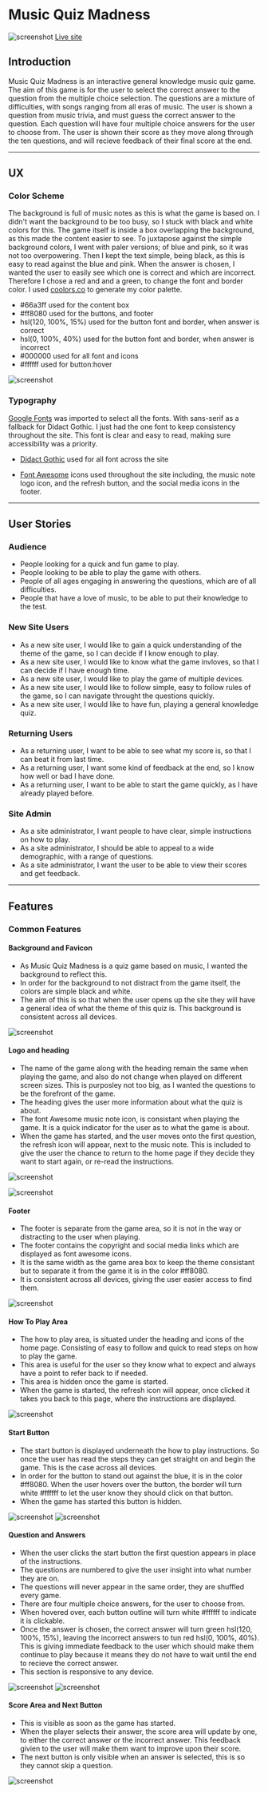 # Music Quiz Madness

![screenshot](documentation/mockup2.png)
[Live site](https://emmygood.github.io/music-lyric-madness/)

## Introduction

Music Quiz Madness is an interactive general knowledge music quiz game. The aim of this game is for the user to select the correct answer to the question from the multiple choice selection. The questions are a mixture of difficulties, with songs ranging from all eras of music. The user is shown a question from music trivia, and must guess the correct answer to the question. Each question will have four multiple choice answers for the user to choose from. The user is shown their score as they move along through the ten questions, and will recieve feedback of their final score at the end.

---

## UX

### Color Scheme


The background is full of music notes as this is what the game is based on. I didn't want the background to be too busy, so I stuck with black and white colors for this. 
The game itself is inside a box overlapping the background, as this made the content easier to see. 
To juxtapose against the simple background colors, I went with paler versions; of blue and pink, so it was not too overpowering. Then I kept the text simple, being black, as this is easy to read against the blue and pink.
When the answer is chosen, I wanted the user to easily see which one is correct and which are incorrect. Therefore I chose a red and and a green, to change the font and border color. I used [coolors.co](https://coolors.co/ff8080-cc0000-66a3ff-004d00) to generate my color palette.

- #66a3ff used for the content box
- #ff8080 used for the buttons, and footer
- hsl(120, 100%, 15%) used for the button font and border, when answer is correct
- hsl(0, 100%, 40%) used for the button font and border, when answer is incorrect
- #000000 used for all font and icons
- #ffffff used for button:hover 


![screenshot](documentation/colors.png)

### Typography 

[Google Fonts](https://fonts.google.com/) was imported to select all the fonts. With sans-serif as a fallback for Didact Gothic. I just had the one font to keep consistency throughout the site. This font is clear and easy to read, making sure accessibility was a priority. 

- [Didact Gothic](https://fonts.google.com/specimen/Didact+Gothic?query=Didact+Gothic) used for all font across the site

- [Font Awesome](https://fontawesome.com/) icons used throughout the site including, the music note logo icon, and the refresh button, and the social media icons in the footer.

---

## User Stories


### Audience 
- People looking for a quick and fun game to play.
- People looking to be able to play the game with others.
- People of all ages engaging in answering the questions, which are of all difficulties.
- People that have a love of music, to be able to put their knowledge to the test.

### New Site Users
- As a new site user, I would like to gain a quick understanding of the theme of the game, so I can decide if I know enough to play.
- As a new site user, I would like to know what the game invloves, so that I can decide if I have enough time.
- As a new site user, I would like to play the game of multiple devices.
- As a new site user, I would like to follow simple, easy to follow rules of the game, so I can navigate throught the questions quickly.
- As a new site user, I would like to have fun, playing a general knowledge quiz.

### Returning Users
- As a returning user, I want to be able to see what my score is, so that I can beat it from last time.
- As a returning user, I want some kind of feedback at the end, so I know how well or bad I have done.
- As a returning user, I want to be able to start the game quickly, as I have already played before.

### Site Admin 
- As a site administrator, I want people to have clear, simple instructions on how to play.
- As a site administrator, I should be able to appeal to a wide demographic, with a range of questions.
- As a site administrator, I want the user to be able to view their scores and get feedback.

---

## Features
### Common Features

#### Background and Favicon
- As Music Quiz Madness is a quiz game based on music, I wanted the background to reflect this. 
- In order for the background to not distract from the game itself, the colors are simple black and white.
- The aim of this is so that when the user opens up the site they will have a general idea of what the theme of this quiz is. This background is consistent across all devices.

![screenshot](documentation/backg.png)

#### Logo and heading
- The name of the game along with the heading remain the same when playing the game, and also do not change when played on different screen sizes. This is purposley not too big, as I wanted the questions to be the forefront of the game.
- The heading gives the user more information about what the quiz is about.
- The font Awesome music note icon, is consistant when playing the game. It is a quick indicator for the user as to what the game is about.
- When the game has started, and the user moves onto the first question, the refresh icon will appear, next to the music note. This is included to give the user the chance to return to the home page if they decide they want to start again, or re-read the instructions. 

![screenshot](documentation/heading.png)

![screenshot](documentation/refresh.png)

#### Footer
- The footer is separate from the game area, so it is not in the way or distracting to the user when playing.
- The footer contains the copyright and social media links which are displayed as font awesome icons.
- It is the same width as the game area box to keep the theme consistant but to separate it from the game it is in the color #ff8080. 
- It is consistent across all devices, giving the user easier access to find them.

![screenshot](documentation/footer.png)

#### How To Play Area
- The how to play area, is situated under the heading and icons of the home page. Consisting of easy to follow and quick to read steps on how to play the game.
- This area is useful for the user so they know what to expect and always have a point to refer back to if needed.
- This area is hidden once the game is started.
- When the game is started, the refresh icon will appear, once clicked it takes you back to this page, where the instructions are displayed. 

![screenshot](documentation/howto.png)

#### Start Button
- The start button is displayed underneath the how to play instructions. So once the user has read the steps they can get straight on and begin the game. This is the case across all devices.
- In order for the button to stand out against the blue, it is in the color #ff8080. When the user hovers over the button, the border will turn white #ffffff to let the user know they should click on that button.
- When the game has started this button is hidden.

![screenshot](documentation/start.png)
![screenshot](documentation/start2.png)

#### Question and Answers
- When the user clicks the start button the first question appears in place of the instructions.
- The questions are numbered to give the user insight into what number they are on.
- The questions will never appear in the same order, they are shuffled every game.
- There are four multiple choice answers, for the user to choose from.
- When hovered over, each button outline will turn white #ffffff to indicate it is clickable.
- Once the answer is chosen, the correct answer will turn green hsl(120, 100%, 15%), leaving the incorrect answers to tun red hsl(0, 100%, 40%). This is giving immediate feedback to the user which should make them continue to play because it means they do not have to wait until the end to recieve the correct answer.
- This section is responsive to any device.

![screenshot](documentation/questions.png)
![screenshot](documentation/chosen.png)

#### Score Area and Next Button
- This is visible as soon as the game has started.
- When the player selects their answer, the score area will update by one, to either the correct answer or the incorrect answer. This feedback givien to the user will make them want to improve upon their score.
- The next button is only visible when an answer is selected, this is so they cannot skip a question.

![screenshot](documentation/score.png)